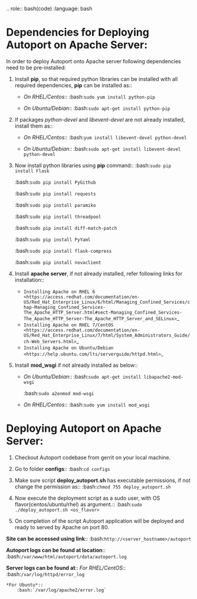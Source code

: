 .. role:: bash(code)
   :language: bash

Dependencies for Deploying Autoport on Apache Server:
=====================================================

In order to deploy Autoport onto Apache server following dependencies need to be pre-installed:

1. Install **pip**, so that required python libraries can be installed with all required dependencies, **pip** can be installed as::
    * *On RHEL/Centos*::
        :bash:`sudo yum install python-pip`

    *  *On Ubuntu/Debian*::
        :bash:`sudo apt-get install python-pip`

2. If packages *python-devel* and *libevent-devel* are not already installed, install them as::
    * *On RHEL/Centos*::
         :bash:`yum install libevent-devel python-devel`

    *  *On Ubuntu/Debian*::
         :bash:`sudo apt-get install libevent-devel python-devel`

3. Now install python libraries using **pip** command::
    :bash:`sudo pip install Flask`

    :bash:`sudo pip install PyGithub`

    :bash:`sudo pip install requests`

    :bash:`sudo pip install paramiko`

    :bash:`sudo pip install threadpool`

    :bash:`sudo pip install diff-match-patch`

    :bash:`sudo pip install PyYaml`

    :bash:`sudo pip install flask-compress`

    :bash:`sudo pip install novaclient`


4. Install **apache server**, if not already installed, refer following links for installation::
    * `Installing Apache on RHEL 6 <https://access.redhat.com/documentation/en-US/Red_Hat_Enterprise_Linux/6/html/Managing_Confined_Services/chap-Managing_Confined_Services-The_Apache_HTTP_Server.html#sect-Managing_Confined_Services-The_Apache_HTTP_Server-The_Apache_HTTP_Server_and_SELinux>`_
    * `Installing Apache on RHEL 7/CentOS <https://access.redhat.com/documentation/en-US/Red_Hat_Enterprise_Linux/7/html/System_Administrators_Guide/ch-Web_Servers.html>`_
    * `Installing Apache on Ubuntu/Debian <https://help.ubuntu.com/lts/serverguide/httpd.html>`_

5. Install **mod_wsgi** if not already installed as below::
    *  *On Ubuntu/Debian*::
        :bash:`sudo apt-get install libapache2-mod-wsgi`

        :bash:`sudo a2enmod mod-wsgi`

    * *On RHEL/Centos*::
        :bash:`sudo yum install mod_wsgi`

Deploying Autoport on Apache Server:
====================================

1. Checkout Autoport codebase from gerrit on your local machine.
2. Go to folder **configs**::
    :bash:`cd configs`

3. Make sure script **deploy_autoport.sh** has executable permissions, if not change the permission as::
    :bash:`chmod 755 deploy_autoport.sh`

4. Now execute the deployment script as a sudo user, with OS flavor(centos/ubuntu/rhel) as argument.::
    :bash:`sudo ./deploy_autoport.sh <os_flavor>`

5. On completion of the script Autoport application will be deployed and ready to served by Apache on port 80.


**Site can be accessed using link**::
    :bash:`http://<server_hostname>/autoport`

**Autoport logs can be found at location**::
    :bash:`/var/www/html/autoport/data/autoport.log`

**Server logs can be found at**::
    *For RHEL/CentOS*::
        :bash:`/var/log/httpd/error_log`

    *For Ubuntu*::
        :bash:`/var/log/apache2/error.log`
